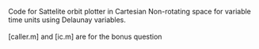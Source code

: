Code for Sattelite orbit plotter in Cartesian Non-rotating space for variable time units using Delaunay variables.<br><br>
[caller.m] and [ic.m] are for the bonus question
